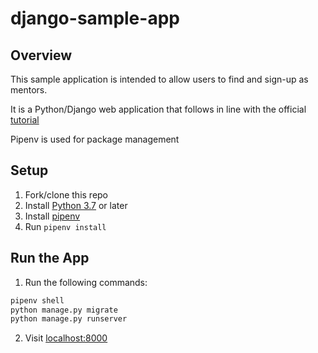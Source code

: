 # django-sample-app

## Overview

This sample application is intended to allow users to find and sign-up as mentors.

It is a Python/Django web application that follows in line with the official [tutorial](https://docs.djangoproject.com/en/2.2/intro/tutorial01/)

Pipenv is used for package management

## Setup

1. Fork/clone this repo
2. Install [Python 3.7](https://www.python.org/downloads/) or later
3. Install [pipenv](https://pipenv.readthedocs.io/en/latest/#install-pipenv-today)
4. Run `pipenv install`

## Run the App

1. Run the following commands:

```bash
pipenv shell
python manage.py migrate
python manage.py runserver
```

2. Visit [localhost:8000](http://localhost:8000)
